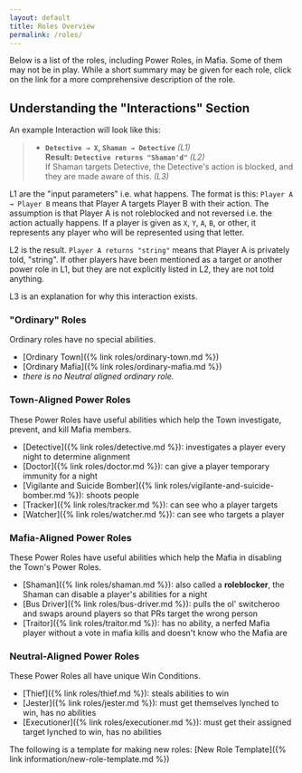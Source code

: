 ```yaml
---
layout: default
title: Roles Overview
permalink: /roles/
---
```


Below is a list of the roles, including Power Roles, in Mafia. Some of them may not be in play. While a short summary may be given for each role, click on the link for a more comprehensive description of the role.

## Understanding the "Interactions" Section
An example Interaction will look like this:

> - **`Detective → X`, `Shaman → Detective`** _(L1)_  
> **Result: `Detective returns "Shaman'd"`** _(L2)_  
> If Shaman targets Detective, the Detective's action is blocked, and they are made aware of this. _(L3)_

L1 are the "input parameters" i.e. what happens. The format is this: `Player A → Player B` means that Player A targets Player B with their action. The assumption is that Player A is not roleblocked and not reversed i.e. the action actually happens. If a player is given as `X`, `Y`, `A`, `B`, or other, it represents any player who will be represented using that letter.

L2 is the result. `Player A returns "string"` means that Player A is privately told, "string". If other players have been mentioned as a target or another power role in L1, but they are not explicitly listed in L2, they are not told anything.

L3 is an explanation for why this interaction exists.

### "Ordinary" Roles
Ordinary roles have no special abilities.
- [Ordinary Town]({% link roles/ordinary-town.md %})
- [Ordinary Mafia]({% link roles/ordinary-mafia.md %})
- _there is no Neutral aligned ordinary role._

### Town-Aligned Power Roles
These Power Roles have useful abilities which help the Town investigate, prevent, and kill Mafia members.
- [Detective]({% link roles/detective.md %}): investigates a player every night to determine alignment
- [Doctor]({% link roles/doctor.md %}): can give a player temporary immunity for a night
- [Vigilante and Suicide Bomber]({% link roles/vigilante-and-suicide-bomber.md %}): shoots people
- [Tracker]({% link roles/tracker.md %}): can see who a player targets
- [Watcher]({% link roles/watcher.md %}): can see who targets a player

### Mafia-Aligned Power Roles
These Power Roles have useful abilities which help the Mafia in disabling the Town's Power Roles.
- [Shaman]({% link roles/shaman.md %}): also called a **roleblocker**, the Shaman can disable a player's abilities for a night
- [Bus Driver]({% link roles/bus-driver.md %}): pulls the ol' switcheroo and swaps around players so that PRs target the wrong person
- [Traitor]({% link roles/traitor.md %}): has no ability, a nerfed Mafia player without a vote in mafia kills and doesn't know who the Mafia are

### Neutral-Aligned Power Roles
These Power Roles all have unique Win Conditions.
- [Thief]({% link roles/thief.md %}): steals abilities to win
- [Jester]({% link roles/jester.md %}): must get themselves lynched to win, has no abilities
- [Executioner]({% link roles/executioner.md %}): must get their assigned target lynched to win, has no abilities

The following is a template for making new roles: [New Role Template]({% link information/new-role-template.md %})

